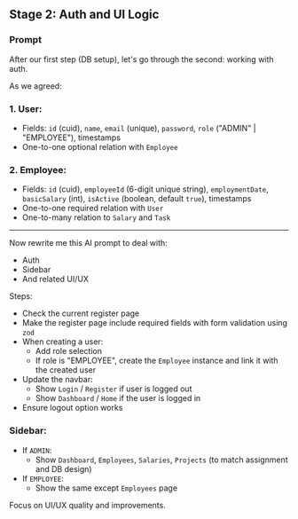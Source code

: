 ## Stage 2: Auth and UI Logic

### Prompt

After our first step (DB setup), let's go through the second: working with auth.

As we agreed:

### 1. User:

- Fields: `id` (cuid), `name`, `email` (unique), `password`, `role` ("ADMIN" | "EMPLOYEE"), timestamps
- One-to-one optional relation with `Employee`

### 2. Employee:

- Fields: `id` (cuid), `employeeId` (6-digit unique string), `employmentDate`, `basicSalary` (int), `isActive` (boolean, default `true`), timestamps
- One-to-one required relation with `User`
- One-to-many relation to `Salary` and `Task`

---

Now rewrite me this AI prompt to deal with:

- Auth
- Sidebar
- And related UI/UX

Steps:

- Check the current register page
- Make the register page include required fields with form validation using `zod`
- When creating a user:
  - Add role selection
  - If role is "EMPLOYEE", create the `Employee` instance and link it with the created user
- Update the navbar:
  - Show `Login` / `Register` if user is logged out
  - Show `Dashboard` / `Home` if the user is logged in
- Ensure logout option works

### Sidebar:

- If `ADMIN`:
  - Show `Dashboard`, `Employees`, `Salaries`, `Projects` (to match assignment and DB design)
- If `EMPLOYEE`:
  - Show the same except `Employees` page

Focus on UI/UX quality and improvements.
